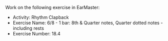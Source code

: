 Work on the following exercise in EarMaster:
- Activity: Rhythm Clapback
- Exercise Name: 6/8 - 1 bar: 8th & Quarter notes, Quarter dotted notes - including rests
- Exercise Number: 18.4
